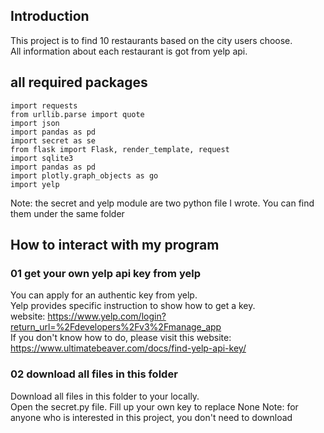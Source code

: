 ## Introduction
This project is to find 10 restaurants based on the city users choose.  
All information about each restaurant is got from yelp api.  

## all required packages
```
import requests
from urllib.parse import quote
import json
import pandas as pd
import secret as se
from flask import Flask, render_template, request
import sqlite3
import pandas as pd
import plotly.graph_objects as go
import yelp
```
Note: the secret and yelp module are two python file I wrote. You can find them under the same folder

## How to interact with my program
### 01 get your own yelp api key from yelp
You can apply for an authentic key from yelp.  
Yelp provides specific instruction to show how to get a key.  
website: https://www.yelp.com/login?return_url=%2Fdevelopers%2Fv3%2Fmanage_app  
If you don't know how to do, please visit this website: https://www.ultimatebeaver.com/docs/find-yelp-api-key/  

### 02 download all files in this folder
Download all files in this folder to your locally.  
Open the secret.py file. Fill up your own key to replace None
Note: for anyone who is interested in this project, you don't need to download 
